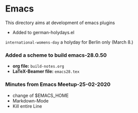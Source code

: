 <!-- $Id:$ -->
# Emacs
This directory aims at development of emacs plugins

+ Added to german-holydays.el

 `international-womens-day` a holyday for Berlin only (March 8.)
   
### Added a scheme to build emacs-28.0.50
 
+  **org file:**        `build-notes.org`
+  **LaTeX-Beamer file:**    `emacs28.tex`

### Minutes from Emacs Meetup-25-02-2020
     
+ change of $EMACS_HOME
+ Markdown-Mode
+ Kill entire Line

